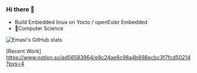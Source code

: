 ### Hi there 👋

- Build Embedded linux on Yocto / openEuler Embedded
- 💖Computer Science

![Emasi's GitHub stats](https://github-readme-stats.vercel.app/api?username=ad56583964&show_icons=true&theme=tokyonight)

[Recent Work]
https://www.notion.so/ad56583964/e8c24ae6c98a4b898ecbc3f7fcd50214?pvs=4
